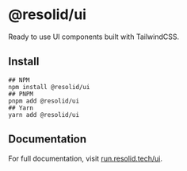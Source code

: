 # @resolid/ui

Ready to use UI components built with TailwindCSS.

## Install

```shell
## NPM
npm install @resolid/ui
## PNPM
pnpm add @resolid/ui
## Yarn
yarn add @resolid/ui
```

## Documentation

For full documentation, visit [run.resolid.tech/ui](https://run.resolid.tech/ui).

